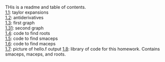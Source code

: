 THis is a readme and table of contents.   
[1.1](https://jaredcl1994.github.io/math4610/homework1/Scanned%20Documents2.pdf): taylor expansions  
[1.2](https://jaredcl1994.github.io/math4610/homework1/Scanned%20Documents.pdf): antiderivatives  
[1.3](https://jaredcl1994.github.io/math4610/homework1/x0is4.png): first graph  
[1.31](https://jaredcl1994.github.io/math4610/homework1/x0is400.png): second graph  
[1.4](https://jaredcl1994.github.io/math4610/SoftwareManual/roots.cpp): code to find roots    
[1.5](https://jaredcl1994.github.io/math4610/SoftwareManual/smaceps.cpp): code to find smaceps  
[1.6](https://jaredcl1994.github.io/math4610/SoftwareManual/maceps.cpp): code to find maceps    
[1.7](https://jaredcl1994.github.io/math4610/homework1/output.png): picture of hello.f output
[1.8](https://jaredcl1994.github.io/math4610/homework1/): library of code for this homework. Contains smaceps, maceps, and roots.  
